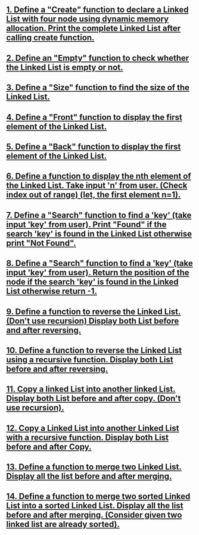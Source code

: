 ## [1.	Define a "Create" function to declare a Linked List with four node using dynamic memory allocation. Print the complete Linked List after calling create function.](https://github.com/1915002510/cse214/blob/main/Problem%20Set%207/1.c)

## [2.	Define an "Empty" function to check whether the Linked List is empty or not.](https://github.com/1915002510/cse214/blob/main/Problem%20Set%207/2.c)

## [3.	Define a "Size" function to find the size of the Linked List.](https://github.com/1915002510/cse214/blob/main/Problem%20Set%207/3.c)

## [4.	Define a "Front" function to display the first element of the Linked List.](https://github.com/1915002510/cse214/blob/main/Problem%20Set%207/4.c)

## [5.	Define a "Back" function to display the first element of the Linked List.](https://github.com/1915002510/cse214/blob/main/Problem%20Set%207/5.c)

## [6.	Define a function to display the nth element of the Linked List. Take input 'n' from user. (Check index out of range) (let, the first element n=1).](https://github.com/1915002510/cse214/blob/main/Problem%20Set%207/6.c)

## [7.	Define a "Search" function to find a 'key' (take input 'key' from user). Print "Found" if the search 'key' is found in the Linked List otherwise print "Not Found".](https://github.com/1915002510/cse214/blob/main/Problem%20Set%207/7.c)

## [8.	Define a "Search" function to find a 'key' (take input 'key' from user). Return the position of the node if the search 'key' is found in the Linked List otherwise return -1.](https://github.com/1915002510/cse214/blob/main/Problem%20Set%207/8.c)

## [9.	Define a function to reverse the Linked List. (Don't use recursion) Display both List before and after reversing.](https://github.com/1915002510/cse214/blob/main/Problem%20Set%207/9.c)

## [10.	Define a function to reverse the Linked List using a recursive function. Display both List before and after reversing.](https://github.com/1915002510/cse214/blob/main/Problem%20Set%207/10.c)

## [11.	Copy a linked List into another linked List. Display both List before and after copy. (Don't use recursion).](https://github.com/1915002510/cse214/blob/main/Problem%20Set%207/11.c)

## [12.	Copy a Linked List into another Linked List with a recursive function. Display both List before and after Copy.](https://github.com/1915002510/cse214/blob/main/Problem%20Set%207/12.c)

## [13.	Define a function to merge two Linked List. Display all the list before and after merging.](https://github.com/1915002510/cse214/blob/main/Problem%20Set%207/13.c)

## [14.	Define a function to merge two sorted Linked List into a sorted Linked List. Display all the list before and after merging. (Consider given two linked list are already sorted).](https://github.com/1915002510/cse214/blob/main/Problem%20Set%207/14.c)



